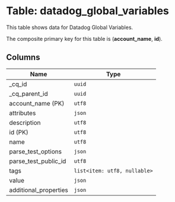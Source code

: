 # Table: datadog_global_variables

This table shows data for Datadog Global Variables.

The composite primary key for this table is (**account_name**, **id**).

## Columns

| Name          | Type          |
| ------------- | ------------- |
|_cq_id|`uuid`|
|_cq_parent_id|`uuid`|
|account_name (PK)|`utf8`|
|attributes|`json`|
|description|`utf8`|
|id (PK)|`utf8`|
|name|`utf8`|
|parse_test_options|`json`|
|parse_test_public_id|`utf8`|
|tags|`list<item: utf8, nullable>`|
|value|`json`|
|additional_properties|`json`|